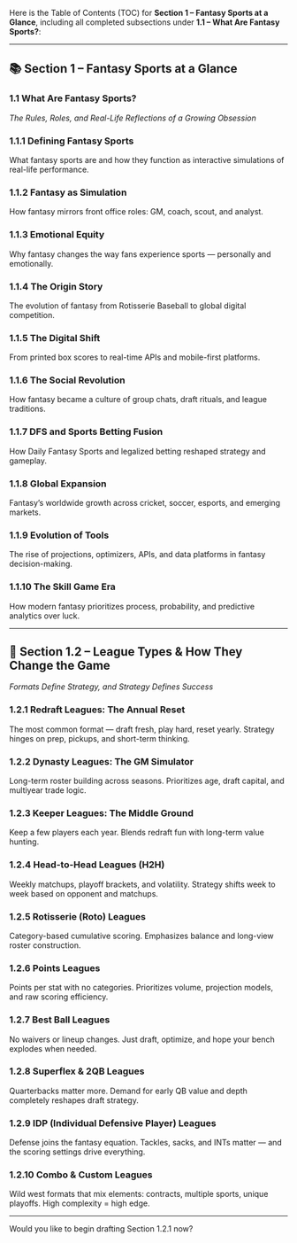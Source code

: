 Here is the Table of Contents (TOC) for **Section 1 – Fantasy Sports at a Glance**, including all completed subsections under **1.1 – What Are Fantasy Sports?**:

---

## 📚 Section 1 – Fantasy Sports at a Glance

### 1.1 What Are Fantasy Sports?

*The Rules, Roles, and Real-Life Reflections of a Growing Obsession*

### 1.1.1 Defining Fantasy Sports
  What fantasy sports are and how they function as interactive simulations of real-life performance.

### 1.1.2 Fantasy as Simulation
  How fantasy mirrors front office roles: GM, coach, scout, and analyst.

### 1.1.3 Emotional Equity
  Why fantasy changes the way fans experience sports — personally and emotionally.

### 1.1.4 The Origin Story
  The evolution of fantasy from Rotisserie Baseball to global digital competition.

### 1.1.5 The Digital Shift
  From printed box scores to real-time APIs and mobile-first platforms.

### 1.1.6 The Social Revolution
  How fantasy became a culture of group chats, draft rituals, and league traditions.

### 1.1.7 DFS and Sports Betting Fusion
  How Daily Fantasy Sports and legalized betting reshaped strategy and gameplay.

### 1.1.8 Global Expansion
  Fantasy’s worldwide growth across cricket, soccer, esports, and emerging markets.

### 1.1.9 Evolution of Tools
  The rise of projections, optimizers, APIs, and data platforms in fantasy decision-making.

### 1.1.10 The Skill Game Era
  How modern fantasy prioritizes process, probability, and predictive analytics over luck.

---

## 📂 Section 1.2 – League Types & How They Change the Game

*Formats Define Strategy, and Strategy Defines Success*

### 1.2.1 Redraft Leagues: The Annual Reset

The most common format — draft fresh, play hard, reset yearly. Strategy hinges on prep, pickups, and short-term thinking.

### 1.2.2 Dynasty Leagues: The GM Simulator

Long-term roster building across seasons. Prioritizes age, draft capital, and multiyear trade logic.

### 1.2.3 Keeper Leagues: The Middle Ground

Keep a few players each year. Blends redraft fun with long-term value hunting.

### 1.2.4 Head-to-Head Leagues (H2H)

Weekly matchups, playoff brackets, and volatility. Strategy shifts week to week based on opponent and matchups.

### 1.2.5 Rotisserie (Roto) Leagues

Category-based cumulative scoring. Emphasizes balance and long-view roster construction.

### 1.2.6 Points Leagues

Points per stat with no categories. Prioritizes volume, projection models, and raw scoring efficiency.

### 1.2.7 Best Ball Leagues

No waivers or lineup changes. Just draft, optimize, and hope your bench explodes when needed.

### 1.2.8 Superflex & 2QB Leagues

Quarterbacks matter more. Demand for early QB value and depth completely reshapes draft strategy.

### 1.2.9 IDP (Individual Defensive Player) Leagues

Defense joins the fantasy equation. Tackles, sacks, and INTs matter — and the scoring settings drive everything.

### 1.2.10 Combo & Custom Leagues

Wild west formats that mix elements: contracts, multiple sports, unique playoffs. High complexity = high edge.

---

Would you like to begin drafting Section 1.2.1 now?
